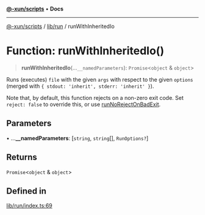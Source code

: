 [**@-xun/scripts**](../../../README.md) • **Docs**

***

[@-xun/scripts](../../../README.md) / [lib/run](../README.md) / runWithInheritedIo

# Function: runWithInheritedIo()

> **runWithInheritedIo**(...`__namedParameters`): `Promise`\<`object` & `object`\>

Runs (executes) `file` with the given `args` with respect to the given
`options` (merged with `{ stdout: 'inherit', stderr: 'inherit' }`).

Note that, by default, this function rejects on a non-zero exit code.
Set `reject: false` to override this, or use [runNoRejectOnBadExit](runNoRejectOnBadExit.md).

## Parameters

• ...**\_\_namedParameters**: [`string`, `string`[], `RunOptions?`]

## Returns

`Promise`\<`object` & `object`\>

## Defined in

[lib/run/index.ts:69](https://github.com/Xunnamius/xscripts/blob/d6d7a7ba960d4afbaeb1cb7202a4cb4c1a4e6c33/lib/run/index.ts#L69)
